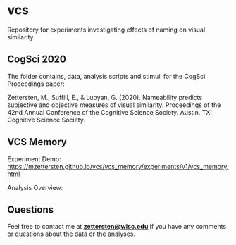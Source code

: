 # vcs
Repository for experiments investigating effects of naming on visual similarity

## CogSci 2020

The folder contains, data, analysis scripts and stimuli for the CogSci Proceedings paper:

Zettersten, M., Suffill, E., & Lupyan, G. (2020). Nameability predicts subjective and objective measures of visual similarity. Proceedings of the 42nd Annual Conference of the Cognitive Science Society. Austin, TX: Cognitive Science Society.

## VCS Memory

Experiment Demo:
https://mzettersten.github.io/vcs/vcs_memory/experiments/v1/vcs_memory.html

Analysis Overview:


## Questions

Feel free to contact me at **zettersten@wisc.edu** if you have any comments or questions about the data or the analyses.
